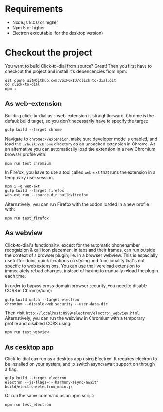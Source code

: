 # Requirements
* Node.js 8.0.0 or higher
* Npm 5 or higher
* Electron executable (for the desktop version)

# Checkout the project
You want to build Click-to-dial from source? Great! Then you first have to
checkout the project and install it's dependencies from npm:

    git clone git@github.com:VoIPGRID/click-to-dial.git
    cd click-to-dial
    npm i


## As web-extension
Building click-to-dial as a web-extension is straightforward. Chrome is the
default build target, so you don't necessarily have to specify the target:

    gulp build --target chrome

Navigate to `chrome://extension`, make sure developer mode is enabled, and load
the `./build/chrome` directory as an unpacked extension in Chrome. As an alternative
you can automatically load the extension in a new Chromium browser profile with:

    npm run test_chromium

In Firefox, you have to use a tool called `web-ext` that runs the extension in
a temporary user session.

    npm i -g web-ext
    gulp build --target firefox
    web-ext run --source-dir build/firefox

Alternatively, you can run Firefox with the addon loaded in a new profile with:

    npm run test_firefox


## As webview
Click-to-dial's functionality, except for the automatic phonenumber recognizion &
call icon placement in tabs and their frames, can run outside the context of a
browser plugin; i.e. in a browser webview. This is especially useful for doing quick
iterations on styling and functionality that's not specific to web extensions.
You can use the [livereload](https://chrome.google.com/webstore/detail/livereload/jnihajbhpnppcggbcgedagnkighmdlei) extension to immediately reload changes, instead
of having to manually reload the plugin each time.

In order to bypass cross-domain browser security, you need to disable CORS in
Chrom(e/ium):

    gulp build watch --target electron
    chromium --disable-web-security --user-data-dir

Then visit `http://localhost:8999/electron/electron_webview.html`. Alternatively,
you can run the webview in Chromium with a temporary profile and disabled CORS using:

    npm run test_webview


## As desktop app
Click-to-dial can run as a desktop app using Electron. It requires electron to be
installed on your system, and to switch async/await support on through a flag.

    gulp build --target electron
    electron --js-flags='--harmony-async-await' build/electron/electron_main.js

Or run the same command as an npm script:

    npm run test_electron
